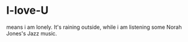 # I-love-U
means i am lonely.
It's raining outside, while i am listening some Norah Jones's Jazz music.

